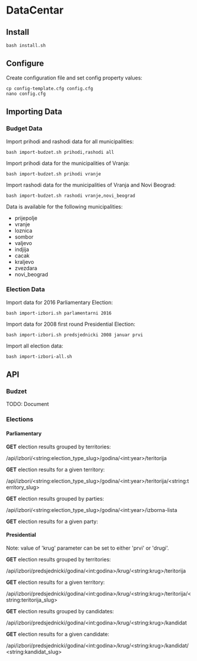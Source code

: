 # DataCentar

## Install

`bash install.sh`

## Configure
Create configuration file and set config property values:

```
cp config-template.cfg config.cfg
nano config.cfg
```

## Importing Data
### Budget Data

Import prihodi and rashodi data for all municipalities:

`bash import-budzet.sh prihodi,rashodi all`

Import prihodi data for the municipalities of Vranja:

`bash import-budzet.sh prihodi vranje`

Import rashodi data for the municipalities of Vranja and Novi Beograd:

`bash import-budzet.sh rashodi vranje,novi_beograd`

Data is available for the following municipalities:

- prijepolje
- vranje
- loznica
- sombor
- valjevo
- indjija
- cacak
- kraljevo
- zvezdara
- novi_beograd

### Election Data

Import data for 2016 Parliamentary Election:

`bash import-izbori.sh parlamentarni 2016`

Import data for 2008 first round Presidential Election:

`bash import-izbori.sh predsjednicki 2008 januar prvi`

Import all election data:

`bash import-izbori-all.sh`


## API
### Budzet
TODO: Document

### Elections
#### Parliamentary
**GET** election results grouped by territories:

/api/izbori/&lt;string:election_type_slug&gt;/godina/&lt;int:year&gt;/teritorija

**GET** election results for a given territory:

/api/izbori/&lt;string:election_type_slug&gt;/godina/&lt;int:year&gt;/teritorija/&lt;string:territory_slug&gt;

**GET** election results grouped by parties:

/api/izbori/&lt;string:election_type_slug&gt;/godina/&lt;int:year&gt;/izborna-lista

**GET** election results for a given party:

#### Presidential
Note: value of 'krug' parameter can be set to either 'prvi' or 'drugi'.

**GET** election results grouped by territories:

/api/izbori/predsjednicki/godina/&lt;int:godina&gt;/krug/&lt;string:krug&gt;/teritorija

**GET** election results for a given territory:

/api/izbori/predsjednicki/godina/&lt;int:godina&gt;/krug/&lt;string:krug&gt;/teritorija/&lt;string:teritorija_slug&gt;

**GET** election results grouped by candidates:

/api/izbori/predsjednicki/godina/&lt;int:godina&gt;/krug/&lt;string:krug&gt;/kandidat

**GET** election results for a given candidate:

/api/izbori/predsjednicki/godina/&lt;int:godina&gt;/krug/&lt;string:krug&gt;/kandidat/&lt;string:kandidat_slug&gt;
